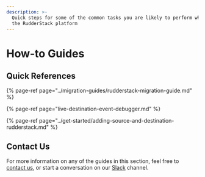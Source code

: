 ```yaml
---
description: >-
  Quick steps for some of the common tasks you are likely to perform while using
  the RudderStack platform
---
```


# How-to Guides

## Quick References

{% page-ref page="../migration-guides/rudderstack-migration-guide.md" %}

{% page-ref page="live-destination-event-debugger.md" %}

{% page-ref page="../get-started/adding-source-and-destination-rudderstack.md" %}

## Contact Us

For more information on any of the guides in this section, feel free to [contact us](mailto:%20docs@rudderstack.com), or start a conversation on our [Slack](https://resources.rudderstack.com/join-rudderstack-slack) channel.



